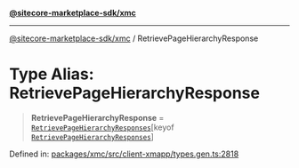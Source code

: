 [**@sitecore-marketplace-sdk/xmc**](../README.md)

***

[@sitecore-marketplace-sdk/xmc](../README.md) / RetrievePageHierarchyResponse

# Type Alias: RetrievePageHierarchyResponse

> **RetrievePageHierarchyResponse** = [`RetrievePageHierarchyResponses`](RetrievePageHierarchyResponses.md)\[keyof [`RetrievePageHierarchyResponses`](RetrievePageHierarchyResponses.md)\]

Defined in: [packages/xmc/src/client-xmapp/types.gen.ts:2818](https://github.com/Sitecore/sitecore-marketplace-sdk/blob/e87783cce9f115393973a45e109d17b99bf1df7e/packages/xmc/src/client-xmapp/types.gen.ts#L2818)

